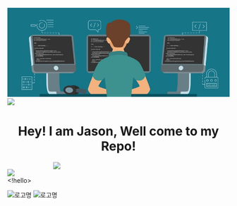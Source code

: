 ![logo](https://github.com/Jason-cloud-1/Jason-Cloud-1/blob/main/coding.jpeg)  
![](https://komarev.com/ghpvc/?username=Jason-cloud-1&color=green)   
<h1 align="center">Hey! I am Jason, Well come to my Repo!</h1>

<img align="right" width="400"  src="https://github-readme-stats.vercel.app/api?username=Jason-cloud-1&theme=dark&show_icons=true">             
<img align="left" width="400" src="https://github-readme-stats.vercel.app/api/top-langs/?username=Jason-cloud-1&layout=compact&theme=tokyonight">                



<br> <!hello>

![로고명](https://img.shields.io/badge/AWS-232F3E.svg?&style=for-the-badge&logo=amazonaws&logoColor=white)
![로고명](https://img.shields.io/badge/Python-3776AB.svg?&style=for-the-badge&logo=Python&logoColor=white)  








